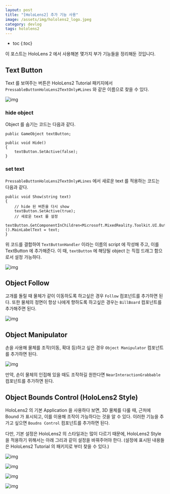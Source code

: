 ```yaml
---
layout: post
title: "[HoloLens2] 추가 기능 사용"
image: /assets/img/hololens2_logo.jpeg
category: devlog
tags: hololens2
---
```


* toc
{:toc}


이 포스트는 HoloLens 2 에서 사용해본 몇가지 부가 기능들을 정리해둔 것입니다.

## Text Button

Text 를 보여주는 버튼은 HoloLens2 Tutorial 패키지에서 `PressableButtonHoloLens2TextOnly#Lines` 와 같은 이름으로 찾을 수 있다. 

![img](/assets/img/Hololens2_extra/01.png)

### hide object

Object 를 숨기는 코드는 다음과 같다.

```
public GameObject textButton;

public void Hide()
{
	textButton.SetActive(false);
}
```

### set text

`PressableButtonHoloLens2TextOnly#Lines` 에서 새로운 text 를 적용하는 코드는 다음과 같다.

```
public void Show(string text)
{	
	// hide 된 버튼을 다시 show
	textButton.SetActive(true);
	// 새로운 text 를 설정
	textButton.GetComponentInChildren<Microsoft.MixedReality.Toolkit.UI.ButtonConfigHelper>().MainLabelText = text;
}
```

위 코드를 결합하여 `TextButtonHandler` 이라는 이름의 script 에 작성해 주고, 이를 TextButton 에 추가해준다. 이 때, `textButton` 에 해당될 object 는 직접 드래그 함으로서 설정 가능하다.

![img](/assets/img/Hololens2_extra/02.png)

## Object Follow

고개를 돌릴 때 물체가 같이 이동하도록 하고싶은 경우 `Follow` 컴포넌트를 추가하면 된다. 또한 물체의 정면이 항상 나에게 향하도록 하고싶은 경우는 `BillBoard` 컴포넌트를 추가해주면 된다.

![img](/assets/img/Hololens2_extra/03.png)

## Object Manipulator

손을 사용해 물체를 조작(이동, 확대 등)하고 싶은 경우 `Object Manipulator` 컴포넌트를 추가하면 된다. 

![img](/assets/img/Hololens2_extra/04.png)

만약, 손이 물체의 인접해 있을 때도 조작하길 원한다면 `NearInteractionGrabbable` 컴포넌트를 추가하면 된다. 

## Object Bounds Control (HoloLens2 Style)

HoloLens2 의 기본 Application 을 사용하다 보면, 3D 물체를 다룰 때, 근처에 Bound 가 표시되고, 이를 이용해 조작이 가능하다는 것을 알 수 있다. 이러한 기능을 추가고 싶으면 `Boudns Control` 컴포넌트를 추가하면 된다.

다만, 기본 설정은 HoloLens2 의 스타일과는 많이 다르기 때문에, HoloLens2 Style 을 적용하기 위해서는 아래 그리과 같이 설정을 바꿔주어야 한다. (설정에 표시된 내용들은 HoloLens2 Tutorial 의 패키지로 부터 찾을 수 있다.)

![img](/assets/img/Hololens2_extra/05.png)

![img](/assets/img/Hololens2_extra/06.png)

![img](/assets/img/Hololens2_extra/07.png)

![img](/assets/img/Hololens2_extra/08.png)

